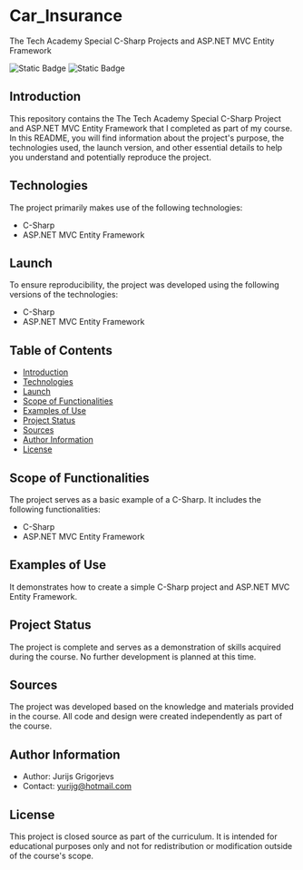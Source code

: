 # Car_Insurance
The Tech Academy Special C-Sharp Projects and ASP.NET MVC Entity Framework

![Static Badge](https://img.shields.io/badge/C_Sharp-8A2BE2)
![Static Badge](https://img.shields.io/badge/ASP.NET_MVC-Entity_Framework-blue)

## **Introduction**
This repository contains the The Tech Academy Special C-Sharp Project and ASP.NET MVC Entity Framework that I completed as part of my course. In this README, you will find information about the project's purpose, the technologies used, the launch version, and other essential details to help you understand and potentially reproduce the project.

## **Technologies**
The project primarily makes use of the following technologies:

- C-Sharp
- ASP.NET MVC Entity Framework

## **Launch**
To ensure reproducibility, the project was developed using the following versions of the technologies:

- C-Sharp
- ASP.NET MVC Entity Framework

## **Table of Contents**
- [Introduction](#introduction)
- [Technologies](#technologies)
- [Launch](#launch)
- [Scope of Functionalities](#scope-of-functionalities)
- [Examples of Use](#examples-of-use)
- [Project Status](#project-status)
- [Sources](#sources)
- [Author Information](#author-information)
- [License](#license)

## **Scope of Functionalities**
The project serves as a basic example of a C-Sharp. It includes the following functionalities:
- C-Sharp
- ASP.NET MVC Entity Framework

## **Examples of Use**
It demonstrates how to create a simple C-Sharp project and ASP.NET MVC Entity Framework.

## **Project Status**
The project is complete and serves as a demonstration of skills acquired during the course. No further development is planned at this time.

## **Sources**
The project was developed based on the knowledge and materials provided in the course. All code and design were created independently as part of the course.

## **Author Information**
- Author: Jurijs Grigorjevs
- Contact: yurijg@hotmail.com

## License
This project is closed source as part of the curriculum. It is intended for educational purposes only and not for redistribution or modification outside of the course's scope.
